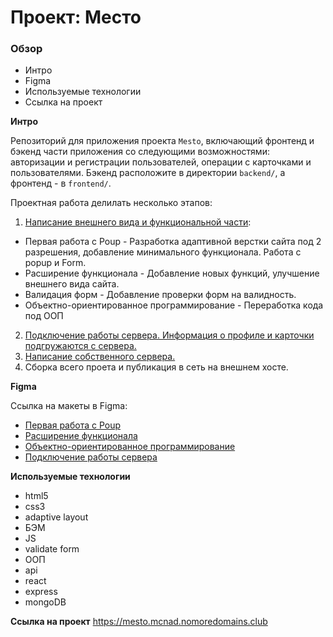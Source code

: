 # Проект: Место

### Обзор
* Интро
* Figma
* Используемые технологии
* Ссылка на проект

**Интро**

Репозиторий для приложения проекта `Mesto`, включающий фронтенд и бэкенд части приложения со следующими возможностями: авторизации и регистрации пользователей, операции с карточками и пользователями. Бэкенд расположите в директории `backend/`, а фронтенд - в `frontend/`.

Проектная работа делилать несколько этапов:
1. [Написание внешнего вида и функциональной части](https://github.com/McNadodls/mesto-react):
  * Первая работа с Poup - Разработка адаптивной верстки сайта под 2 разрешения, добавление минимального функционала. Работа с popup и Form.
  * Расширение функционала  - Добавление новых функций, улучшение внешнего вида сайта.
  * Валидация форм - Добавление проверки форм на валидность.
  * Объектно-ориентированное программирование - Переработка кода под ООП
2. [Подключение работы сервера. Информация о профиле и карточки подгружаются с сервера.](https://github.com/McNadodls/react-mesto-auth)
2. [Написание собственного сервера.](https://github.com/McNadodls/express-mesto-gha)
3. Сборка всего проета и публикация в сеть на внешнем хосте.

**Figma**

Ссылка на макеты в Figma:
* [Первая работа с Poup](https://www.figma.com/file/2cn9N9jSkmxD84oJik7xL7/JavaScript.-Sprint-4?node-id=0%3A1)
* [Расширение функционала](https://www.figma.com/file/bjyvbKKJN2naO0ucURl2Z0/JavaScript.-Sprint-5?node-id=0%3A1)
* [Объектно-ориентированное программирование](https://www.figma.com/file/kRVLKwYG3d1HGLvh7JFWRT/JavaScript.-Sprint-6?node-id=0%3A1)
* [Подключение работы сервера](https://www.figma.com/file/PSdQFRHoxXJFs2FH8IXViF/JavaScript.-Sprint-9)

**Используемые технологии**

* html5 
* css3  
* adaptive layout
* БЭМ
* JS
* validate form
* ООП
* api
* react
* express
* mongoDB

**Ссылка на проект**
https://mesto.mcnad.nomoredomains.club
